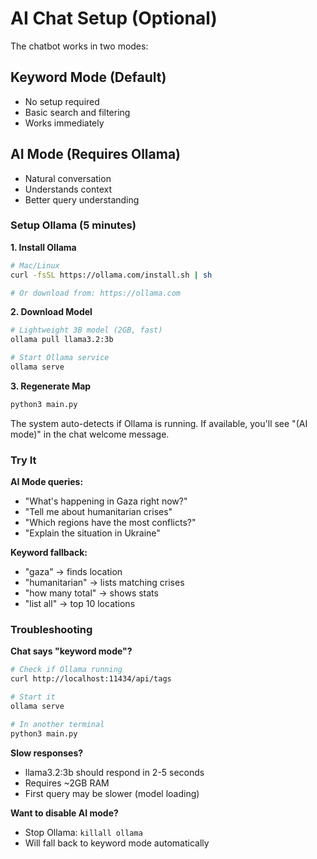 # AI Chat Setup (Optional)

The chatbot works in two modes:

## Keyword Mode (Default)
- No setup required
- Basic search and filtering
- Works immediately

## AI Mode (Requires Ollama)
- Natural conversation
- Understands context
- Better query understanding

### Setup Ollama (5 minutes)

**1. Install Ollama**
```bash
# Mac/Linux
curl -fsSL https://ollama.com/install.sh | sh

# Or download from: https://ollama.com
```

**2. Download Model**
```bash
# Lightweight 3B model (2GB, fast)
ollama pull llama3.2:3b

# Start Ollama service
ollama serve
```

**3. Regenerate Map**
```bash
python3 main.py
```

The system auto-detects if Ollama is running. If available, you'll see "(AI mode)" in the chat welcome message.

### Try It

**AI Mode queries:**
- "What's happening in Gaza right now?"
- "Tell me about humanitarian crises"
- "Which regions have the most conflicts?"
- "Explain the situation in Ukraine"

**Keyword fallback:**
- "gaza" → finds location
- "humanitarian" → lists matching crises
- "how many total" → shows stats
- "list all" → top 10 locations

### Troubleshooting

**Chat says "keyword mode"?**
```bash
# Check if Ollama running
curl http://localhost:11434/api/tags

# Start it
ollama serve

# In another terminal
python3 main.py
```

**Slow responses?**
- llama3.2:3b should respond in 2-5 seconds
- Requires ~2GB RAM
- First query may be slower (model loading)

**Want to disable AI mode?**
- Stop Ollama: `killall ollama`
- Will fall back to keyword mode automatically
